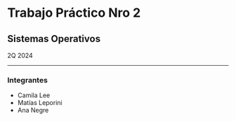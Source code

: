 # Trabajo Práctico Nro 2 # 
## Sistemas Operativos ## 
2Q 2024
***
### Integrantes ###
* Camila Lee
* Matías Leporini
* Ana Negre
